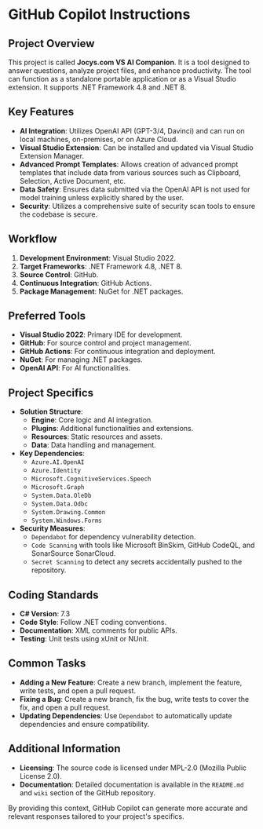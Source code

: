 # GitHub Copilot Instructions

## Project Overview

This project is called **Jocys.com VS AI Companion**. It is a tool designed to answer questions, analyze project files, and enhance productivity. The tool can function as a standalone portable application or as a Visual Studio extension. It supports .NET Framework 4.8 and .NET 8.

## Key Features
- **AI Integration**: Utilizes OpenAI API (GPT-3/4, Davinci) and can run on local machines, on-premises, or on Azure Cloud.
- **Visual Studio Extension**: Can be installed and updated via Visual Studio Extension Manager.
- **Advanced Prompt Templates**: Allows creation of advanced prompt templates that include data from various sources such as Clipboard, Selection, Active Document, etc.
- **Data Safety**: Ensures data submitted via the OpenAI API is not used for model training unless explicitly shared by the user.
- **Security**: Utilizes a comprehensive suite of security scan tools to ensure the codebase is secure.

## Workflow
1. **Development Environment**: Visual Studio 2022.
2. **Target Frameworks**: .NET Framework 4.8, .NET 8.
3. **Source Control**: GitHub.
4. **Continuous Integration**: GitHub Actions.
5. **Package Management**: NuGet for .NET packages.

## Preferred Tools
- **Visual Studio 2022**: Primary IDE for development.
- **GitHub**: For source control and project management.
- **GitHub Actions**: For continuous integration and deployment.
- **NuGet**: For managing .NET packages.
- **OpenAI API**: For AI functionalities.

## Project Specifics
- **Solution Structure**:
  - **Engine**: Core logic and AI integration.
  - **Plugins**: Additional functionalities and extensions.
  - **Resources**: Static resources and assets.
  - **Data**: Data handling and management.
- **Key Dependencies**:
  - `Azure.AI.OpenAI`
  - `Azure.Identity`
  - `Microsoft.CognitiveServices.Speech`
  - `Microsoft.Graph`
  - `System.Data.OleDb`
  - `System.Data.Odbc`
  - `System.Drawing.Common`
  - `System.Windows.Forms`
- **Security Measures**:
  - `Dependabot` for dependency vulnerability detection.
  - `Code Scanning` with tools like Microsoft BinSkim, GitHub CodeQL, and SonarSource SonarCloud.
  - `Secret Scanning` to detect any secrets accidentally pushed to the repository.

## Coding Standards
- **C# Version**: 7.3
- **Code Style**: Follow .NET coding conventions.
- **Documentation**: XML comments for public APIs.
- **Testing**: Unit tests using xUnit or NUnit.

## Common Tasks
- **Adding a New Feature**: Create a new branch, implement the feature, write tests, and open a pull request.
- **Fixing a Bug**: Create a new branch, fix the bug, write tests to cover the fix, and open a pull request.
- **Updating Dependencies**: Use `Dependabot` to automatically update dependencies and ensure compatibility.

## Additional Information
- **Licensing**: The source code is licensed under MPL-2.0 (Mozilla Public License 2.0).
- **Documentation**: Detailed documentation is available in the `README.md` and `wiki` section of the GitHub repository.

By providing this context, GitHub Copilot can generate more accurate and relevant responses tailored to your project's specifics.